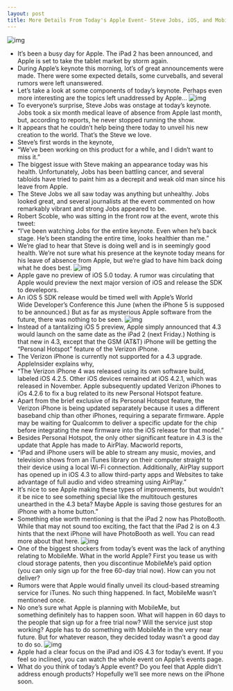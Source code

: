```yaml
---
layout: post
title: More Details From Today's Apple Event- Steve Jobs, iOS, and MobileMe
---
```

![img](http://media.idownloadblog.com/wp-content/uploads/2011/03/front-of-iPad-2-event.jpeg)
* It’s been a busy day for Apple. The iPad 2 has been announced, and Apple is set to take the tablet market by storm again.
* During Apple’s keynote this morning, lot’s of great announcements were made. There were some expected details, some curveballs, and several rumors were left unanswered.
* Let’s take a look at some components of today’s keynote. Perhaps even more interesting are the topics left unaddressed by Apple…
![img](http://media.idownloadblog.com/wp-content/uploads/2011/03/STEVE-JOBS-IPAD-2-EVENT.jpeg)
* To everyone’s surprise, Steve Jobs was onstage at today’s keynote. Jobs took a six month medical leave of absence from Apple last month, but, according to reports, he never stopped running the show.
* It appears that he couldn’t help being there today to unveil his new creation to the world. That’s the Steve we love.
* Steve’s first words in the keynote,
* “We’ve been working on this product for a while, and I didn’t want to miss it.”
* The biggest issue with Steve making an appearance today was his health. Unfortunately, Jobs has been battling cancer, and several tabloids have tried to paint him as a decrepit and weak old man since his leave from Apple.
* The Steve Jobs we all saw today was anything but unhealthy. Jobs looked great, and several journalists at the event commented on how remarkably vibrant and strong Jobs appeared to be.
* Robert Scoble, who was sitting in the front row at the event, wrote this tweet:
* “I’ve been watching Jobs for the entire keynote. Even when he’s back stage. He’s been standing the entire time, looks healthier than me.”
* We’re glad to hear that Steve is doing well and is in seemingly good health. We’re not sure what his presence at the keynote today means for his leave of absence from Apple, but we’re glad to have him back doing what he does best.
![img](http://media.idownloadblog.com/wp-content/uploads/2011/03/iOS-5-e1299018291670.jpeg)
* Apple gave no preview of iOS 5.0 today. A rumor was circulating that Apple would preview the next major version of iOS and release the SDK to develepors.
* An iOS 5 SDK release would be timed well with Apple’s World Wide Developer’s Conference this June (when the iPhone 5 is supposed to be announced.) But as far as mysterious Apple software from the future, there was nothing to be seen.
![img](http://media.idownloadblog.com/wp-content/uploads/2011/03/iOS-4.3-GSM-Only.png)
* Instead of a tantalizing iOS 5 preview, Apple simply announced that 4.3 would launch on the same date as the iPad 2 (next Friday.) Nothing is that new in 4.3, except that the GSM (AT&T) iPhone will be getting the “Personal Hotspot” feature of the Verizon iPhone.
* The Verizon iPhone is currently not supported for a 4.3 upgrade. AppleInsider explains why,
* “The Verizon iPhone 4 was released using its own software build, labeled iOS 4.2.5. Other iOS devices remained at iOS 4.2.1, which was released in November. Apple subsequently updated Verizon iPhones to iOs 4.2.6 to fix a bug related to its new Personal Hotspot feature.
* Apart from the brief exclusive of its Personal Hotspot feature, the Verizon iPhone is being updated separately because it uses a different baseband chip than other iPhones, requiring a separate firmware. Apple may be waiting for Qualcomm to deliver a specific update for the chip before integrating the new firmware into the iOS release for that model.”
* Besides Personal Hotspot, the only other significant feature in 4.3 is the update that Apple has made to AirPlay. Macworld reports,
* “iPad and iPhone users will be able to stream any music, movies, and television shows from an iTunes library on their computer straight to their device using a local Wi-Fi connection. Additionally, AirPlay support has opened up in iOS 4.3 to allow third-party apps and Websites to take advantage of full audio and video streaming using AirPlay.”
* It’s nice to see Apple making these types of improvements, but wouldn’t it be nice to see something special like the multitouch gestures unearthed in the 4.3 beta? Maybe Apple is saving those gestures for an iPhone with a home button.”
* Something else worth mentioning is that the iPad 2 now has PhotoBooth. While that may not sound too exciting, the fact that the iPad 2 is on 4.3 hints that the next iPhone will have PhotoBooth as well. You can read more about that here.
![img](http://media.idownloadblog.com/wp-content/uploads/2011/02/MobileMe1.png)
* One of the biggest shockers from today’s event was the lack of anything relating to MobileMe. What in the world Apple? First you tease us with cloud storage patents, then you discontinue MobileMe’s paid option (you can only sign up for the free 60-day trial now). How can you not deliver?
* Rumors were that Apple would finally unveil its cloud-based streaming service for iTunes. No such thing happened. In fact, MobileMe wasn’t mentioned once.
* No one’s sure what Apple is planning with MobileMe, but something definitely has to happen soon. What will happen in 60 days to the people that sign up for a free trial now? Will the service just stop working? Apple has to do something with MobileMe in the very near future. But for whatever reason, they decided today wasn’t a good day to do so.
![img](http://media.idownloadblog.com/wp-content/uploads/2011/03/audience-at-Apple-event.jpeg)
* Apple had a clear focus on the iPad and iOS 4.3 for today’s event. If you feel so inclined, you can watch the whole event on Apple’s events page.
* What do you think of today’s Apple event? Do you feel that Apple didn’t address enough products? Hopefully we’ll see more news on the iPhone soon.


